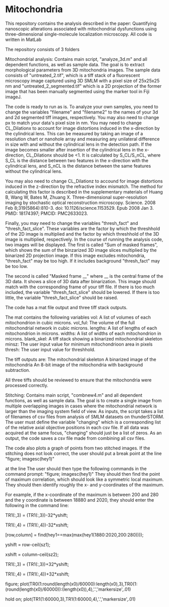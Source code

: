 # Mitochondria
This repository contains the analysis described in the paper: Quantifying nanoscopic alterations associated with mitochondrial dysfunctions using three-dimensional single-molecule localization microscopy. All code is written in MatLab

The repository consists of 3 folders

Mitochondrial analysis:
Contains main script, "analyze_3d.m" and all dependent functions, as well as sample data. The goal is to extract morphological parameters from 3D mitochondria images. The sample data consists of
  "untreated_2.tif", which is a tiff stack of a fluorescent microscopy image captured using 3D SMLM with a pixel size of 25x25x25 nm
  and "untreated_2_segmented.tif" which is a 2D projection of the former image that has been manually segmented using the marker tool in Fiji imageJ.
  
The code is ready to run as is. To analyze your own samples, you need to change the variables "filename" and "filename2" to the names of your 3d and 2d segmented tiff images, respectively. You may also need to change px to match your data's pixel size in nm. 
You may need to change CL_Dilationx to account for image distortions induced in the x-direction by the cylindrical lens. This can be measured by taking an image of a resolution chart or nanohole array and measuring any unilateral difference in size with and without the cylindrical lens in the detection path. If the image becomes smaller after insertion of the cylindrical lens in the x-direction, CL_Dilationx should be <1. It is calculated by S_CL/S_nCL, where S_CL is the distance between two features in the x-direction with the cylindrical lens, and S_nCL is the distance between the same features without the cylindrical lens.

You may also need to change CL_Dilationz to accound for image distortions induced in the z-direction by the refractive index mismatch. The method for calculating this factor is described in the supplementary materials of Huang B, Wang W, Bates M, Zhuang X. Three-dimensional super-resolution imaging by stochastic optical reconstruction microscopy. Science. 2008 Feb 8;319(5864):810-3. doi: 10.1126/science.1153529. Epub 2008 Jan 3. PMID: 18174397; PMCID: PMC2633023.

Finally, you may need to change the variables "thresh_fact" and "thresh_fact_slice". These variables are the factor by which the threshhold of the 2D image is multiplied and the factor by which threshhold of the 3D image is multiplied, respectively. In the course of running the analysis code, two images will be displayed. The first is called "Sum of masked frames", which shows the sum of the binzarized 3D image slices multiplied by the binarized 2D projection image. If this image excludes mitochondria, "thresh_fact" may be too high. If it includes background "thresh_fact" may be too low.

The second is called "Masked frame __" where __ is the central frame of the 3D data. It shows a slice of 3D data after binarization. This image should match with the corresponding frame of your tiff file. If there is too much included, the variable "thresh_fact_slice" should be lowered. If there is too little, the variable "thresh_fact_slice" should be raised.

The code has a mat file output and three tiff stack outputs.

The mat contains the following variables
vol: A list of volumes of each mitochondrion in cubic microns.
vol_ful: The volume of the full mitochondrial network in cubic microns.
lengths: A list of lengths of each mitochondrion in microns.
widths: A list of widths of each mitochondrion in microns.
blank_skel: A tiff stack showing a binarized mitochondrial skeleton
minsz: The user input value for minimum mitochondrioon area in pixels
thresh: The user input value for threshhold.


The tiff outputs are:
The mitochondrial skeleton
A binarized image of the mitochondria
An 8-bit image of the mitochondria with background subtraction.

All three tiffs should be reviewed to ensure that the mitochondria were processed correctly.

Stitching:
Contains main script, "combnew4.m" and all dependent functions, as well as sample data. The goal is to create a single image from multiple overlapping images in cases where the mitochondrial network is larger than the imaging system field of view. As inputs, the script takes a list of filenames of csv files from analysis of SMLM datasets on thunderSTORM. The user must define the variable "changing" which is a corresponding list of the relative axial objective positions in each csv file. If all data was acquired at the same focus, "changing" should just be a list of zeros. 
As an output, the code saves a csv file made from combining all csv files.

The code also plots a graph of points from two stitched images. If the stitching does not look correct, the user should put a break point at the line
"figure; imagesc(hey1)"

at the line
The user should then type the following commands in the command prompt:
"figure; imagesc(hey1)"
They should then find the point of maximum correlation, which should look like a symmetric local maximum.
They should then identify roughly the x- and y-coordinates of the maximum.

For example, if the x-coordinate of the maximum is between 200 and 280 and the y coordinate is between 18880 and 2020, they should enter the following in the command line:

TR1(:,3) = (TR1(:,3))-32*yshift;

TR1(:,4) = (TR1(:,4))-32*xshift;

[row,column] = find(hey1==max(max(hey1(1880:2020,200:280))));

yshift = row-ceil(sz1);

xshift = column-ceil(sz2);

TR1(:,3) = (TR1(:,3))+32*yshift;

TR1(:,4) = (TR1(:,4))+32*xshift;


figure; plot(TR0(1:round(length(x0)/60000):length(x0),3),TR0(1:(round(length(x0)/60000)):(length(x0)),4),'.','markersize',.01)

hold on; plot(TR1(1:60000,3),TR1(1:60000,4),'.','markersize',.01)

